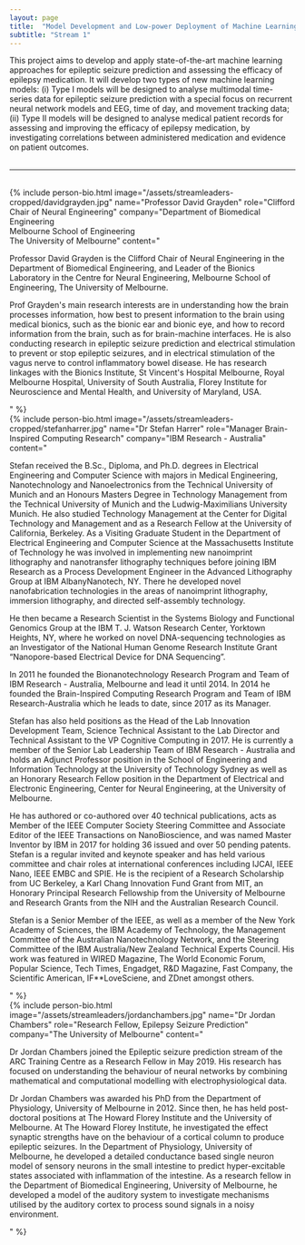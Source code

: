 ```yaml
---
layout: page
title:  "Model Development and Low-power Deployment of Machine Learning for Epileptic Seizure Prediction"
subtitle: "Stream 1"
---
```

This project aims to develop and apply state-of-the-art machine learning approaches for epileptic seizure prediction and assessing the efficacy of epilepsy medication.  It will develop two types of new machine learning models: (i) Type I models will be designed to analyse multimodal time-series data for epileptic seizure prediction with a special focus on recurrent neural network models and EEG, time of day, and movement tracking data; (ii) Type II models will be designed to analyse medical patient records for assessing and improving the efficacy of epilepsy medication, by investigating correlations between administered medication and evidence on patient outcomes.
<br><br>
<hr>
<br>
{% include person-bio.html
image="/assets/streamleaders-cropped/davidgrayden.jpg"
name="Professor David Grayden"
role="Clifford Chair of Neural Engineering"
company="Department of Biomedical Engineering<br>Melbourne School of Engineering<br>The University of Melbourne"
content="<p>Professor David Grayden is the Clifford Chair of Neural Engineering in the Department of Biomedical Engineering, and Leader of the Bionics Laboratory in the Centre for Neural Engineering, Melbourne School of Engineering, The University of Melbourne.</p>
<p>Prof Grayden&#39;s main research interests are in understanding how the brain processes information, how best to present information to the brain using medical bionics, such as the bionic ear and bionic eye, and how to record information from the brain, such as for brain-machine interfaces. He is also conducting research in epileptic seizure prediction and electrical stimulation to prevent or stop epileptic seizures, and in electrical stimulation of the vagus nerve to control inflammatory bowel disease. He has research linkages with the Bionics Institute, St Vincent&#39;s Hospital Melbourne, Royal Melbourne Hospital, University of South Australia, Florey Institute for Neuroscience and Mental Health, and University of Maryland, USA.</p>"
%}
<br>
{% include person-bio.html
image="/assets/streamleaders-cropped/stefanharrer.jpg"
name="Dr Stefan Harrer"
role="Manager Brain-Inspired Computing Research"
company="IBM Research - Australia"
content="<p>Stefan received the B.Sc., Diploma, and Ph.D. degrees in Electrical Engineering and Computer Science with majors in Medical Engineering, Nanotechnology and Nanoelectronics from the Technical University of Munich and an Honours Masters Degree in Technology Management from the Technical University of Munich and the Ludwig-Maximilians University Munich. He also studied Technology Management at the Center for Digital Technology and Management and as a Research Fellow at the University of California, Berkeley. As a Visiting Graduate Student in the Department of Electrical Engineering and Computer Science at the Massachusetts Institute of Technology he was involved in implementing new nanoimprint lithography and nanotransfer lithography techniques before joining IBM Research as a Process Development Engineer in the Advanced Lithography Group at IBM AlbanyNanotech, NY. There he developed novel nanofabrication technologies in the areas of nanoimprint lithography, immersion lithography, and directed self-assembly technology.</p><p>He then became a Research Scientist in the Systems Biology and Functional Genomics Group at the IBM T. J. Watson Research Center, Yorktown Heights, NY, where he worked on novel DNA-sequencing technologies as an Investigator of the National Human Genome Research Institute Grant “Nanopore-based Electrical Device for DNA Sequencing”.</p><p>In 2011 he founded the Bionanotechnology Research Program and Team of IBM Research - Australia, Melbourne and lead it until 2014. In 2014 he founded the Brain-Inspired Computing Research Program and Team of IBM Research-Australia which he leads to date, since 2017 as its Manager.</p><p>Stefan has also held positions as the Head of the Lab Innovation Development Team, Science Technical Assistant to the Lab Director and Technical Assistant to the VP Cognitive Computing in 2017. He is currently a member of the Senior Lab Leadership Team of IBM Research - Australia and holds an Adjunct Professor position in the School of Engineering and Information Technology at the University of Technology Sydney as well as an Honorary Research Fellow position in the Department of Electrical and Electronic Engineering, Center for Neural Engineering, at the University of Melbourne.</p><p>He has authored or co-authored over 40 technical publications, acts as Member of the IEEE Computer Society Steering Committee and Associate Editor of the IEEE Transactions on NanoBioscience, and was named Master Inventor by IBM in 2017 for holding 36 issued and over 50 pending patents. Stefan is a regular invited and keynote speaker and has held various committee and chair roles at international conferences including IJCAI, IEEE Nano, IEEE EMBC and SPIE. He is the recipient of a Research Scholarship from UC Berkeley, a Karl Chang Innovation Fund Grant from MIT, an Honorary Principal Research Fellowship from the University of Melbourne and Research Grants from the NIH and the Australian Research Council.</p><p>Stefan is a Senior Member of the IEEE, as well as a member of the New York Academy of Sciences, the IBM Academy of Technology, the Management Committee of the Australian Nanotechnology Network, and the Steering Committee of the IBM Australia/New Zealand Technical Experts Council. His work was featured in WIRED Magazine, The World Economic Forum, Popular Science, Tech Times, Engadget, R&D Magazine, Fast Company, the Scientific American, IF**LoveSciene, and ZDnet amongst others.</p>"
%}
<br>
{% include person-bio.html
image="/assets/streamleaders/jordanchambers.jpg"
name="Dr Jordan Chambers"
role="Research Fellow, Epilepsy Seizure Prediction"
company="The University of Melbourne"
content="<p>Dr Jordan Chambers joined the Epileptic seizure prediction stream of the ARC Training Centre as a Research Fellow in May 2019. His research has focused on understanding the behaviour of neural networks by combining mathematical and computational modelling with electrophysiological data.</p><p>
  
Dr Jordan Chambers was awarded his PhD from the Department of Physiology, University of Melbourne in 2012. Since then, he has held post-doctoral positions at The Howard Florey Institute and the University of Melbourne. At The Howard Florey Institute, he investigated the effect synaptic strengths have on the behaviour of a cortical column to produce epileptic seizures. In the Department of Physiology, University of Melbourne, he developed a detailed conductance based single neuron model of sensory neurons in the small intestine to predict hyper-excitable states associated with inflammation of the intestine. As a research fellow in the Department of Biomedical Engineering, University of Melbourne, he developed a model of the auditory system to investigate mechanisms utilised by the auditory cortex to process sound signals in a noisy environment.
</p>"
%}
